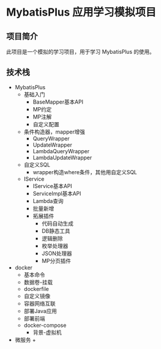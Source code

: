 # MybatisPlus 应用学习模拟项目

## 项目简介
此项目是一个模拟的学习项目，用于学习 MybatisPlus 的使用。

## 技术栈
+ MybatisPlus
  + 基础入门
    + BaseMapper基本API
    + MP约定
    + MP注解
    + 自定义配置
  + 条件构造器，mapper增强
    + QueryWrapper
    + UpdateWrapper
    + LambdaQueryWrapper
    + LambdaUpdateWrapper
  + 自定义SQL
    + wrapper构造where条件，其他用自定义SQL
  + IService
    + IService基本API
    + ServiceImpl基本API
    + Lambda查询
    + 批量新增
    + 拓展插件
      + 代码自动生成
      + DB静态工具
      + 逻辑删除
      + 枚举处理器
      + JSON处理器
      + MP分页插件
+ docker
  + 基本命令
  + 数据卷-挂载
  + dockerfile
  + 自定义镜像
  + 容器网络互联
  + 部署Java应用
  + 部署前端
  + docker-compose
    + 背景-虚拟机
+ 微服务
  + 
